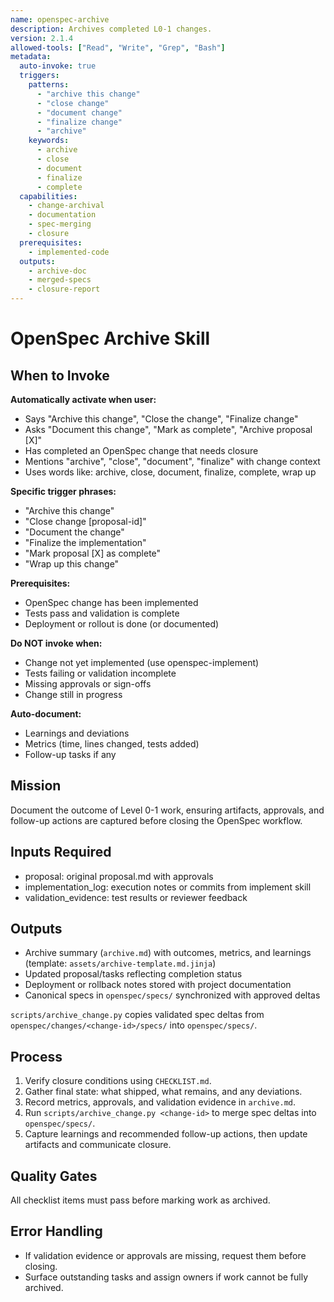 ```yaml
---
name: openspec-archive
description: Archives completed L0-1 changes.
version: 2.1.4
allowed-tools: ["Read", "Write", "Grep", "Bash"]
metadata:
  auto-invoke: true
  triggers:
    patterns:
      - "archive this change"
      - "close change"
      - "document change"
      - "finalize change"
      - "archive"
    keywords:
      - archive
      - close
      - document
      - finalize
      - complete
  capabilities:
    - change-archival
    - documentation
    - spec-merging
    - closure
  prerequisites:
    - implemented-code
  outputs:
    - archive-doc
    - merged-specs
    - closure-report
---
```


# OpenSpec Archive Skill

## When to Invoke

**Automatically activate when user:**
- Says "Archive this change", "Close the change", "Finalize change"
- Asks "Document this change", "Mark as complete", "Archive proposal [X]"
- Has completed an OpenSpec change that needs closure
- Mentions "archive", "close", "document", "finalize" with change context
- Uses words like: archive, close, document, finalize, complete, wrap up

**Specific trigger phrases:**
- "Archive this change"
- "Close change [proposal-id]"
- "Document the change"
- "Finalize the implementation"
- "Mark proposal [X] as complete"
- "Wrap up this change"

**Prerequisites:**
- OpenSpec change has been implemented
- Tests pass and validation is complete
- Deployment or rollout is done (or documented)

**Do NOT invoke when:**
- Change not yet implemented (use openspec-implement)
- Tests failing or validation incomplete
- Missing approvals or sign-offs
- Change still in progress

**Auto-document:**
- Learnings and deviations
- Metrics (time, lines changed, tests added)
- Follow-up tasks if any

## Mission
Document the outcome of Level 0-1 work, ensuring artifacts, approvals, and follow-up actions are captured before closing the OpenSpec workflow.

## Inputs Required
- proposal: original proposal.md with approvals
- implementation_log: execution notes or commits from implement skill
- validation_evidence: test results or reviewer feedback

## Outputs
- Archive summary (`archive.md`) with outcomes, metrics, and learnings (template: `assets/archive-template.md.jinja`)
- Updated proposal/tasks reflecting completion status
- Deployment or rollback notes stored with project documentation
- Canonical specs in `openspec/specs/` synchronized with approved deltas

`scripts/archive_change.py` copies validated spec deltas from `openspec/changes/<change-id>/specs/` into `openspec/specs/`.

## Process
1. Verify closure conditions using `CHECKLIST.md`.
2. Gather final state: what shipped, what remains, and any deviations.
3. Record metrics, approvals, and validation evidence in `archive.md`.
4. Run `scripts/archive_change.py <change-id>` to merge spec deltas into `openspec/specs/`.
5. Capture learnings and recommended follow-up actions, then update artifacts and communicate closure.

## Quality Gates
All checklist items must pass before marking work as archived.

## Error Handling
- If validation evidence or approvals are missing, request them before closing.
- Surface outstanding tasks and assign owners if work cannot be fully archived.
